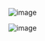 
![image](https://github.com/pooja614/Data-Analytics/assets/69869583/95e1c47b-5271-479f-aefb-a0f2c177f22e)

![image](https://github.com/pooja614/Data-Analytics/assets/69869583/ba2c0af3-0e29-4784-8272-370da01569cb)


